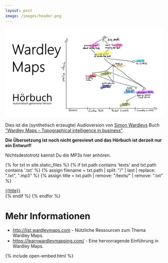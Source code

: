 ```yaml
---
layout: post
image: /images/header.png
---
```



![Eine Wardley Map, die die wichtigsten Ideen zu dieser Hörbuchversion des Buches von Simon Wardley charakterisiert.](images/header.png)

Dies ist die (synthetisch erzeugte) Audioversion von [Simon Wardleys](https://twitter.com/swardley) Buch ["Wardley Maps &ndash; Topographical intelligence in business"](https://medium.com/wardleymaps).

**Die Übersetzung ist noch nicht gereviewt und das Hörbuch ist derzeit nur ein Entwurf!**

Nichtsdestotrotz kannst Du die MP3s hier anhören.

{% for txt in site.static_files %}
{% if txt.path contains 'texts' and txt.path contains '.txt' %}
{% assign filename = txt.path | split: "/" | last | replace: ".txt", ".mp3" %}
{% assign title = txt.path | remove: "/texts/" | remove: ".txt" %}
<div>
<a href="{{ 'https://wardley-maps-audiobook-de.s3.eu-central-1.amazonaws.com/hans/' | append: filename | escape }}">{{title}}</a>

</div>
{% endif %}
{% endfor %}

# Mehr Informationen

- <http://list.wardleymaps.com> - Nützliche Ressourcen zum Thema Wardley Maps.
- <https://learnwardleymapping.com/> - Eine hervorragende Einführung in Wardley Maps.

{% include open-embed.html %}
